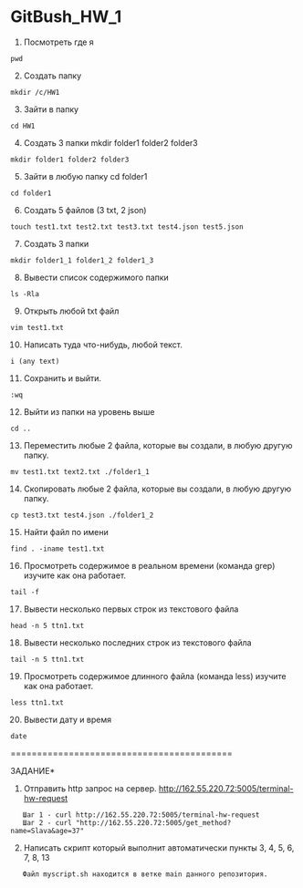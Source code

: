 # GitBush_HW_1
1. Посмотреть где я 

  `pwd`

2. Создать папку 

  `mkdir /c/HW1`

3. Зайти в папку 

  `cd HW1`

4. Создать 3 папки mkdir folder1 folder2 folder3

  `mkdir folder1 folder2 folder3`

5. Зайти в любую папку cd folder1

  `cd folder1`

6. Создать 5 файлов (3 txt, 2 json) 

  `touch test1.txt test2.txt test3.txt test4.json test5.json`

7. Создать 3 папки

  `mkdir folder1_1 folder1_2 folder1_3`

8. Вывести список содержимого папки

  `ls -Rla`

9. Открыть любой txt файл 

  `vim test1.txt`

10. Написать туда что-нибудь, любой текст. 

   `i (any text)`

11. Сохранить и выйти. 

   `:wq`

12. Выйти из папки на уровень выше 

   `cd ..`

13. Переместить любые 2 файла, которые вы создали, в любую другую папку. 

   `mv test1.txt text2.txt ./folder1_1`

14. Скопировать любые 2 файла, которые вы создали, в любую другую папку. 

  `cp test3.txt test4.json ./folder1_2`

15. Найти файл по имени

   `find . -iname test1.txt`

16. Просмотреть содержимое в реальном времени (команда grep) изучите как она работает. 

  `tail -f`

17. Вывести несколько первых строк из текстового файла 

  `head -n 5 ttn1.txt`

18. Вывести несколько последних строк из текстового файла

  `tail -n 5 ttn1.txt`

19. Просмотреть содержимое длинного файла (команда less) изучите как она работает.

   `less ttn1.txt`

20. Вывести дату и время

  `date`
  
==========================================

ЗАДАНИЕ*
1. Отправить http запрос на сервер. http://162.55.220.72:5005/terminal-hw-request  
```
   Шаг 1 - curl http://162.55.220.72:5005/terminal-hw-request  
   Шаг 2 - curl "http://162.55.220.72:5005/get_method?name=Slava&age=37"
```
2. Написать скрипт который выполнит автоматически пункты 3, 4, 5, 6, 7, 8, 13  
```
   Файл myscript.sh находится в ветке main данного репозитория.
```
